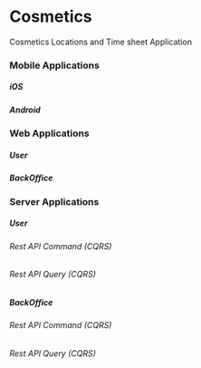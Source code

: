 # Cosmetics
Cosmetics Locations and Time sheet Application

### Mobile Applications
##### iOS
##### Android

### Web Applications
##### User
##### BackOffice

### Server Applications

##### User 
###### Rest API Command (CQRS)
###### Rest API Query (CQRS)

##### BackOffice 
###### Rest API Command (CQRS)
###### Rest API Query (CQRS)

